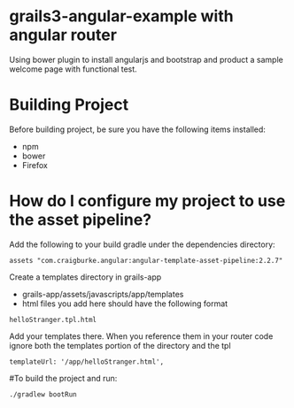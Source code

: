 # grails3-angular-example with angular router
Using bower plugin to install angularjs and bootstrap and product a sample welcome page with functional test.

# Building Project
Before building project, be sure you have the following items installed:
* npm
* bower
* Firefox

# How do I configure my project to use the asset pipeline?
Add the following to your build gradle under the dependencies directory:
   ```
   assets "com.craigburke.angular:angular-template-asset-pipeline:2.2.7"
   ```

Create a templates directory in grails-app 
* grails-app/assets/javascripts/app/templates
* html files you add here should have the following format 
```
helloStranger.tpl.html
```

Add your templates there. When you reference them in your router code ignore both the templates portion of the directory and the tpl 
```
templateUrl: '/app/helloStranger.html',
```

#To build the project and run:
```
./gradlew bootRun
```



